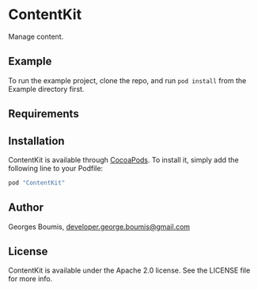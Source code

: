 # ContentKit

Manage content.

## Example

To run the example project, clone the repo, and run `pod install` from the Example directory first.

## Requirements

## Installation

ContentKit is available through [CocoaPods](http://cocoapods.org). To install
it, simply add the following line to your Podfile:

```ruby
pod "ContentKit"
```

## Author

Georges Boumis, developer.george.boumis@gmail.com

## License

ContentKit is available under the Apache 2.0 license. See the LICENSE file for more info.

